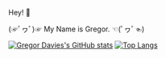 Hey! 👋

(☞ﾟヮﾟ)☞ My Name is Gregor. ☜(ﾟヮﾟ☜)

[![Gregor Davies's GitHub stats](https://github-readme-stats.vercel.app/api?username=Gregor-Davies)](https://github.com/anuraghazra/github-readme-stats)
[![Top Langs](https://github-readme-stats.vercel.app/api/top-langs/?username=Gregor-Davies)](https://github.com/anuraghazra/github-readme-stats)

